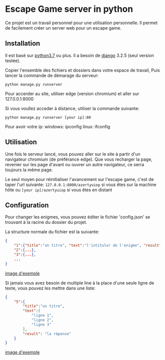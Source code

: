 # Escape Game server in python

Ce projet est un travail personnel pour une utilisation personnelle. Il permet de facilement créer un server web pour un escape game.

## Installation

Il est basé sur [python3.7](https://python.org) ou plus.
Il a besoin de [django](https://www.djangoproject.com/) 3.2.5 (seul version testée).

Copier l'ensemble des fichiers et dossiers dans votre espace de travail,
Puis lancer la commande de démarage du serveur:
```batch
python manage.py runserver
```

Pour accerder au site, utiliser edge (version chromium) et aller sur 127.0.0.1:8000

Si vous voullez acceder à distance, utiliser la commande suivante:
```batch
python manage.py runserver [your ip]:80
```

Pour avoir votre ip:
windows: ipconfig
linux: ifconfig

## Utilisation

Une fois le serveur lancé, vous pouvez aller sur le site à partir d'un navigateur chromium (de préférance edge).
Que vous recharger la page, revenier sur les page d'avant ou ouvrer un autre navigateur, ce serra toujours la même page.

Le seul moyen pour réinitialiser l'avancement sur l'escape game, c'est de taper l'url suivante:
`127.0.0.1:8000/azertyuiop` si vous êtes sur la machine hôte
ou
`[your ip]/azertyuiop` si vous êtes en distant


## Configuration

Pour changer les enigmes, vous pouvez éditer le fichier 'config.json' se trouvant à la racine du dossier du projet.

La structure normale du fichier est la suivante:
```json
{
    "1":{"title":"un titre", "text":"l'intituler de l'enigme", "result":"la réponse"},
    "2":{...},
    "3":{...},
    ...
}
```
[image d'exemple](/images/img2.png)

Si jamais vous avez besoin de multiple line à la place d'une seule ligne de texte, vous pouvez les mettre dans une liste:
```json
{
    "5":{
        "title":"un titre",
        "text":[
            "ligne 1",
            "ligne 2",
            "ligne 3"
        ],
        "result": "la réponse"
    }
}
```

[image d'exemple](/images/img3.png)